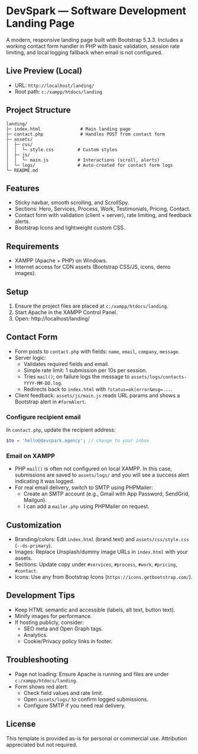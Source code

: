 # DevSpark — Software Development Landing Page

A modern, responsive landing page built with Bootstrap 5.3.3. Includes a working contact form handler in PHP with basic validation, session rate limiting, and local logging fallback when email is not configured.

## Live Preview (Local)
- URL: `http://localhost/landing/`
- Root path: `c:/xampp/htdocs/landing`

## Project Structure
```
landing/
├─ index.html               # Main landing page
├─ contact.php              # Handles POST from contact form
├─ assets/
│  ├─ css/
│  │  └─ style.css         # Custom styles
│  ├─ js/
│  │  └─ main.js           # Interactions (scroll, alerts)
│  └─ logs/                # Auto-created for contact form logs
└─ README.md
```

## Features
- Sticky navbar, smooth scrolling, and ScrollSpy.
- Sections: Hero, Services, Process, Work, Testimonials, Pricing, Contact.
- Contact form with validation (client + server), rate limiting, and feedback alerts.
- Bootstrap Icons and lightweight custom CSS.

## Requirements
- XAMPP (Apache + PHP) on Windows.
- Internet access for CDN assets (Bootstrap CSS/JS, icons, demo images).

## Setup
1. Ensure the project files are placed at `c:/xampp/htdocs/landing`.
2. Start Apache in the XAMPP Control Panel.
3. Open: http://localhost/landing/

## Contact Form
- Form posts to `contact.php` with fields: `name`, `email`, `company`, `message`.
- Server logic:
  - Validates required fields and email.
  - Simple rate limit: 1 submission per 10s per session.
  - Tries `mail()`; on failure logs the message to `assets/logs/contacts-YYYY-MM-DD.log`.
  - Redirects back to `index.html` with `?status=ok|error&msg=...`.
- Client feedback: `assets/js/main.js` reads URL params and shows a Bootstrap alert in `#formAlert`.

### Configure recipient email
In `contact.php`, update the recipient address:
```php
$to = 'hello@devspark.agency'; // change to your inbox
```

### Email on XAMPP
- PHP `mail()` is often not configured on local XAMPP. In this case, submissions are saved to `assets/logs/` and you will see a success alert indicating it was logged.
- For real email delivery, switch to SMTP using PHPMailer:
  - Create an SMTP account (e.g., Gmail with App Password, SendGrid, Mailgun).
  - I can add a `mailer.php` using PHPMailer on request.

## Customization
- Branding/colors: Edit `index.html` (brand text) and `assets/css/style.css` (`--ds-primary`).
- Images: Replace Unsplash/dummy image URLs in `index.html` with your assets.
- Sections: Update copy under `#services`, `#process`, `#work`, `#pricing`, `#contact`.
- Icons: Use any from Bootstrap Icons (`https://icons.getbootstrap.com/`).

## Development Tips
- Keep HTML semantic and accessible (labels, alt text, button text).
- Minify images for performance.
- If hosting publicly, consider:
  - SEO meta and Open Graph tags.
  - Analytics.
  - Cookie/Privacy policy links in footer.

## Troubleshooting
- Page not loading: Ensure Apache is running and files are under `c:/xampp/htdocs/landing`.
- Form shows red alert:
  - Check field values and rate limit.
  - Open `assets/logs/` to confirm logged submissions.
  - Configure SMTP if you need real delivery.

## License
This template is provided as-is for personal or commercial use. Attribution appreciated but not required.
